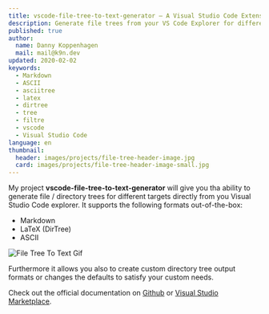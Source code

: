 ```yaml
---
title: vscode-file-tree-to-text-generator — A Visual Studio Code Extension to generate file trees
description: Generate file trees from your VS Code Explorer for different Markdown, LaTeX, ASCII or a userdefined format
published: true
author:
  name: Danny Koppenhagen
  mail: mail@k9n.dev
updated: 2020-02-02
keywords:
  - Markdown
  - ASCII
  - asciitree
  - latex
  - dirtree
  - tree
  - filtre
  - vscode
  - Visual Studio Code
language: en
thumbnail:
  header: images/projects/file-tree-header-image.jpg
  card: images/projects/file-tree-header-image-small.jpg
---
```


My project **vscode-file-tree-to-text-generator** will give you tha ability to generate file / directory trees for different targets directly from you Visual Studio Code explorer.
It supports the following formats out-of-the-box:

- Markdown
- LaTeX (DirTree)
- ASCII

![File Tree To Text Gif](images/projects/file-tree-to-text.gif)

Furthermore it allows you also to create custom directory tree output formats or changes the defaults to satisfy your custom needs.

Check out the official documentation on [Github](https://github.com/d-koppenhagen/vscode-file-tree-to-text-generator) or [Visual Studio Marketplace](https://marketplace.visualstudio.com/items?itemName=d-koppenhagen.file-tree-to-text-generator).
